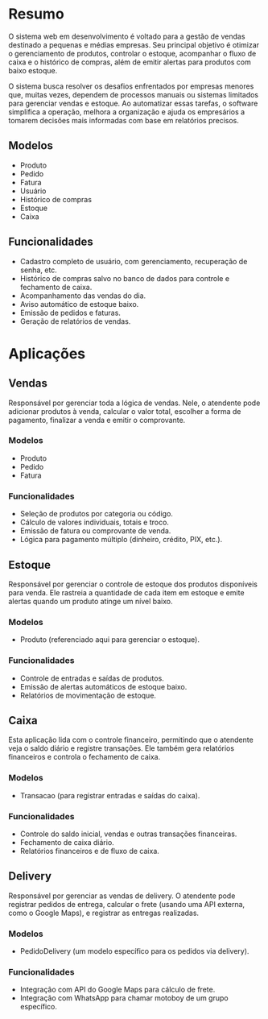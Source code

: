 # Resumo
O sistema web em desenvolvimento é voltado para a gestão de vendas destinado a pequenas e médias empresas. Seu principal objetivo é otimizar o gerenciamento de produtos, controlar o estoque, acompanhar o fluxo de caixa e o histórico de compras, além de emitir alertas para produtos com baixo estoque.

O sistema busca resolver os desafios enfrentados por empresas menores que, muitas vezes, dependem de processos manuais ou sistemas limitados para gerenciar vendas e estoque. Ao automatizar essas tarefas, o software simplifica a operação, melhora a organização e ajuda os empresários a tomarem decisões mais informadas com base em relatórios precisos.

## Modelos
- Produto
- Pedido
- Fatura
- Usuário
- Histórico de compras
- Estoque
- Caixa

## Funcionalidades
- Cadastro completo de usuário, com gerenciamento, recuperação de senha, etc.
- Histórico de compras salvo no banco de dados para controle e fechamento de caixa.
- Acompanhamento das vendas do dia.
- Aviso automático de estoque baixo.
- Emissão de pedidos e faturas.
- Geração de relatórios de vendas.

# Aplicações

## Vendas
Responsável por gerenciar toda a lógica de vendas. Nele, o atendente pode adicionar produtos à venda, calcular o valor total, escolher a forma de pagamento, finalizar a venda e emitir o comprovante.

### Modelos
- Produto
- Pedido
- Fatura

### Funcionalidades
- Seleção de produtos por categoria ou código.
- Cálculo de valores individuais, totais e troco.
- Emissão de fatura ou comprovante de venda.
- Lógica para pagamento múltiplo (dinheiro, crédito, PIX, etc.).

## Estoque
Responsável por gerenciar o controle de estoque dos produtos disponíveis para venda. Ele rastreia a quantidade de cada item em estoque e emite alertas quando um produto atinge um nível baixo.

### Modelos
- Produto (referenciado aqui para gerenciar o estoque).

### Funcionalidades
- Controle de entradas e saídas de produtos.
- Emissão de alertas automáticos de estoque baixo.
- Relatórios de movimentação de estoque.

## Caixa
Esta aplicação lida com o controle financeiro, permitindo que o atendente veja o saldo diário e registre transações. Ele também gera relatórios financeiros e controla o fechamento de caixa.

### Modelos
- Transacao (para registrar entradas e saídas do caixa).
### Funcionalidades
- Controle do saldo inicial, vendas e outras transações financeiras.
- Fechamento de caixa diário.
- Relatórios financeiros e de fluxo de caixa.

## Delivery
Responsável por gerenciar as vendas de delivery. O atendente pode registrar pedidos de entrega, calcular o frete (usando uma API externa, como o Google Maps), e registrar as entregas realizadas.

### Modelos
- PedidoDelivery (um modelo específico para os pedidos via delivery).

### Funcionalidades
- Integração com API do Google Maps para cálculo de frete.
- Integração com WhatsApp para chamar motoboy de um grupo específico.

